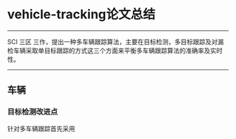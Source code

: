 # vehicle-tracking论文总结
***
SCI 三区 三作，提出一种多车辆跟踪算法，主要在目标检测，多目标跟踪及对漏检车辆采取单目标跟踪的方式这三个方面来平衡多车辆跟踪算法的准确率及实时性。
***
## 车辆
### 目标检测改进点
针对多车辆跟踪首先采用